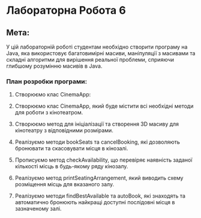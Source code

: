 # Лабораторна Робота 6
## Мета:
У цій лабораторній роботі студентам необхідно створити програму на Java, яка використовує багатовимірні масиви, маніпуляції з масивами та складні алгоритми для вирішення реальної проблеми, сприяючи глибшому розумінню масивів в Java.



### План розробки програми:
1) Створюємо клас CinemaApp:

2) Створюємо клас CinemaApp, який буде містити всі необхідні методи для роботи з кінотеатром.

3) Створюємо метод для ініціалізації та створення 3D масиву для кінотеатру з відповідними розмірами.

4) Реалізуємо методи bookSeats та cancelBooking, які дозволяють бронювати та скасовувати місця в кінозалі.

5) Прописуємо метод checkAvailability, що перевіряє наявність заданої кількості місць в будь-якому ряду кінозалу.

6) Реалізуємо метод printSeatingArrangement, який виводить схему розміщення місць для вказаного залу.

7) Реалізуємо методи findBestAvailable та autoBook, які знаходять та автоматично бронюють найкращі доступні послідовні місця в зазначеному залі.
